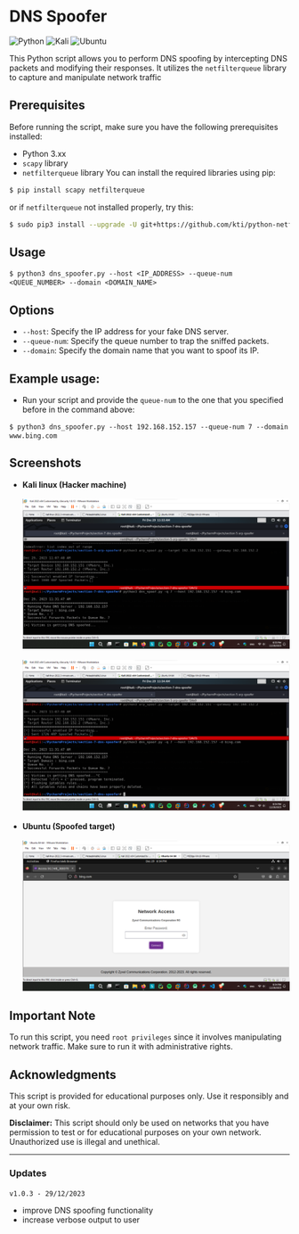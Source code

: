 # DNS Spoofer

![Python](https://img.shields.io/badge/python-3670A0?style=for-the-badge&logo=python&logoColor=ffdd54)  ![Kali](https://img.shields.io/badge/Kali-268BEE?style=for-the-badge&logo=kalilinux&logoColor=white)  ![Ubuntu](https://img.shields.io/badge/Ubuntu-E95420?style=for-the-badge&logo=ubuntu&logoColor=white)

This Python script allows you to perform DNS spoofing by intercepting DNS packets and modifying their responses. It utilizes the `netfilterqueue` library to capture and manipulate network traffic

## Prerequisites
Before running the script, make sure you have the following prerequisites installed:
- Python 3.xx
- `scapy` library
- `netfilterqueue` library
You can install the required libraries using pip:
```bash
$ pip install scapy netfilterqueue
```
or if `netfilterqueue` not installed properly, try this:
```bash
$ sudo pip3 install --upgrade -U git+https://github.com/kti/python-netfilterqueue
```
## Usage
```commandline
$ python3 dns_spoofer.py --host <IP_ADDRESS> --queue-num <QUEUE_NUMBER> --domain <DOMAIN_NAME>
```

## Options
- `--host`: Specify the IP address for your fake DNS server.
- `--queue-num`: Specify the queue number to trap the sniffed packets.
- `--domain`: Specify the domain name that you want to spoof its IP.

## Example usage:
- Run your script and provide the `queue-num` to the one that you specified before in the command above:
```commandline
$ python3 dns_spoofer.py --host 192.168.152.157 --queue-num 7 --domain www.bing.com
```

## Screenshots
- **Kali linux (Hacker machine)**<br><br>
![](https://github.com/SaherMuhamed/dns-spoofer-tool/blob/master/screenshots/Screenshot%202023-12-29%20183356.png)<br><br>
![](https://github.com/SaherMuhamed/dns-spoofer-tool/blob/master/screenshots/Screenshot%202023-12-29%20183429.png)<br><br>
- **Ubuntu (Spoofed target)**<br><br>
![](https://github.com/SaherMuhamed/dns-spoofer-tool/blob/master/screenshots/Screenshot%202023-12-29%20183450.png)

## Important Note
To run this script, you need `root privileges` since it involves manipulating network traffic. Make sure to run it with administrative rights.

## Acknowledgments
This script is provided for educational purposes only. Use it responsibly and at your own risk.

**Disclaimer:** This script should only be used on networks that you have permission to test or for educational purposes on your own network. Unauthorized use is illegal and unethical.

---
### Updates
`v1.0.3 - 29/12/2023`
- improve DNS spoofing functionality
- increase verbose output to user
  
